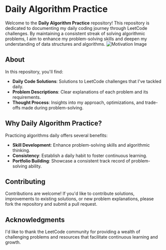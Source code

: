# Daily Algorithm Practice

Welcome to the **Daily Algorithm Practice** repository! This repository is dedicated to documenting my daily coding journey through LeetCode challenges. By maintaining a consistent streak of solving algorithmic problems, I aim to enhance my problem-solving skills and deepen my understanding of data structures and algorithms.
![Motivation Image](motivation.png)

## About

In this repository, you'll find:

-   **Daily Code Solutions**: Solutions to LeetCode challenges that I've tackled daily.
-   **Problem Descriptions**: Clear explanations of each problem and its requirements.
-   **Thought Process**: Insights into my approach, optimizations, and trade-offs made during problem-solving.

## Why Daily Algorithm Practice?

Practicing algorithms daily offers several benefits:

-   **Skill Development**: Enhance problem-solving skills and algorithmic thinking.
-   **Consistency**: Establish a daily habit to foster continuous learning.
-   **Portfolio Building**: Showcase a consistent track record of problem-solving ability.

## Contributing

Contributions are welcome! If you'd like to contribute solutions, improvements to existing solutions, or new problem explanations, please fork the repository and submit a pull request.

## Acknowledgments

I'd like to thank the LeetCode community for providing a wealth of challenging problems and resources that facilitate continuous learning and growth.
